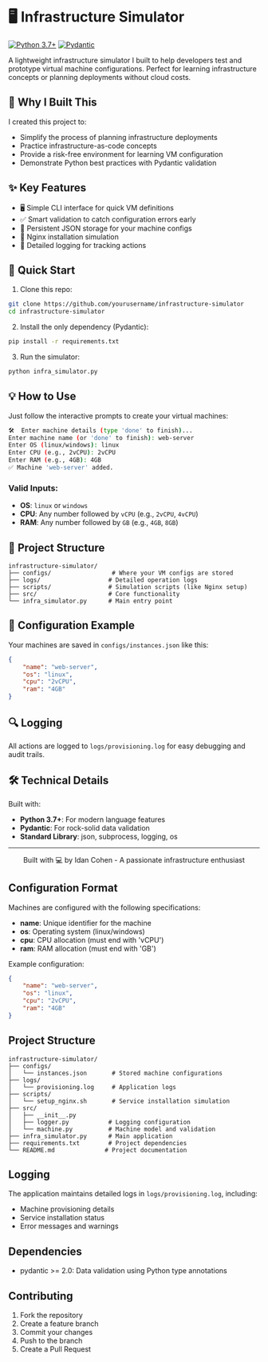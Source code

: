# 🖥️ Infrastructure Simulator

[![Python 3.7+](https://img.shields.io/badge/python-3.7+-blue.svg)](https://www.python.org/downloads/)
[![Pydantic](https://img.shields.io/badge/pydantic-2.0+-orange.svg)](https://pydantic-docs.helpmanual.io/)

A lightweight infrastructure simulator I built to help developers test and prototype virtual machine configurations. Perfect for learning infrastructure concepts or planning deployments without cloud costs.

## 🎯 Why I Built This

I created this project to:
- Simplify the process of planning infrastructure deployments
- Practice infrastructure-as-code concepts
- Provide a risk-free environment for learning VM configuration
- Demonstrate Python best practices with Pydantic validation

## ✨ Key Features

- 🖥️ Simple CLI interface for quick VM definitions
- ✅ Smart validation to catch configuration errors early
- 💾 Persistent JSON storage for your machine configs
- 🚀 Nginx installation simulation
- 📝 Detailed logging for tracking actions

## 🚀 Quick Start

1. Clone this repo:
```bash
git clone https://github.com/yourusername/infrastructure-simulator
cd infrastructure-simulator
```

2. Install the only dependency (Pydantic):
```bash
pip install -r requirements.txt
```

3. Run the simulator:
```bash
python infra_simulator.py
```

## 💡 How to Use

Just follow the interactive prompts to create your virtual machines:

```bash
🛠️  Enter machine details (type 'done' to finish)...
Enter machine name (or 'done' to finish): web-server
Enter OS (linux/windows): linux
Enter CPU (e.g., 2vCPU): 2vCPU
Enter RAM (e.g., 4GB): 4GB
✅ Machine 'web-server' added.
```

### Valid Inputs:
- **OS**: `linux` or `windows`
- **CPU**: Any number followed by `vCPU` (e.g., `2vCPU`, `4vCPU`)
- **RAM**: Any number followed by `GB` (e.g., `4GB`, `8GB`)

## 📁 Project Structure

```
infrastructure-simulator/
├── configs/                 # Where your VM configs are stored
├── logs/                   # Detailed operation logs
├── scripts/                # Simulation scripts (like Nginx setup)
├── src/                    # Core functionality
└── infra_simulator.py      # Main entry point
```

## 📝 Configuration Example

Your machines are saved in `configs/instances.json` like this:

```json
{
    "name": "web-server",
    "os": "linux",
    "cpu": "2vCPU",
    "ram": "4GB"
}
```

## 🔍 Logging

All actions are logged to `logs/provisioning.log` for easy debugging and audit trails.

## 🛠️ Technical Details

Built with:
- **Python 3.7+**: For modern language features
- **Pydantic**: For rock-solid data validation
- **Standard Library**: json, subprocess, logging, os



---

<p align="center">
  Built with 💻 by Idan Cohen - A passionate infrastructure enthusiast
</p>

## Configuration Format

Machines are configured with the following specifications:
- **name**: Unique identifier for the machine
- **os**: Operating system (linux/windows)
- **cpu**: CPU allocation (must end with 'vCPU')
- **ram**: RAM allocation (must end with 'GB')

Example configuration:
```json
{
    "name": "web-server",
    "os": "linux",
    "cpu": "2vCPU",
    "ram": "4GB"
}
```

## Project Structure

```
infrastructure-simulator/
├── configs/
│   └── instances.json       # Stored machine configurations
├── logs/
│   └── provisioning.log     # Application logs
├── scripts/
│   └── setup_nginx.sh       # Service installation simulation
├── src/
│   ├── __init__.py
│   ├── logger.py           # Logging configuration
│   └── machine.py          # Machine model and validation
├── infra_simulator.py      # Main application
├── requirements.txt        # Project dependencies
└── README.md              # Project documentation
```

## Logging

The application maintains detailed logs in `logs/provisioning.log`, including:
- Machine provisioning details
- Service installation status
- Error messages and warnings

## Dependencies

- pydantic >= 2.0: Data validation using Python type annotations

## Contributing

1. Fork the repository
2. Create a feature branch
3. Commit your changes
4. Push to the branch
5. Create a Pull Request

